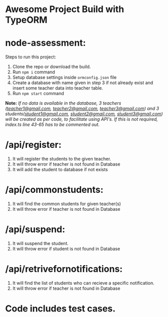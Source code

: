 # Awesome Project Build with TypeORM

# node-assessment:

Steps to run this project:

1. Clone the repo or download the build.
2. Run `npm i` command
3. Setup database settings inside `ormconfig.json` file
4. Create a database with name given in step 3 if not already exist and insert some teacher data into teacher table.
5. Run `npm start` command

**Note:** *If no data is available in the database, 3 teachers (teacher1@gmail.com, teacher2@gmail.com, teacher3@gmail.com) and 3 students(student1@gmail.com, student2@gmail.com, student3@gmail.com) will be created as per code, to facilitate using API's. If this is not required, index.ts line 43-65 has to be commented out.*

# /api/register:

1. It will register the students to the given teacher.
2. It will throw error if teacher is not found in Database
3. It will add the student to database if not exists

# /api/commonstudents:

1. It will find the common students for given teacher(s)
2. It will throw error if teacher is not found in Database

# /api/suspend:

1. It will suspend the student.
2. It will throw error if student is not found in Database

# /api/retrivefornotifications:

1. It will find the list of students who can recieve a specific notification.
2. It will throw error if teacher is not found in Database


# Code includes test cases.
